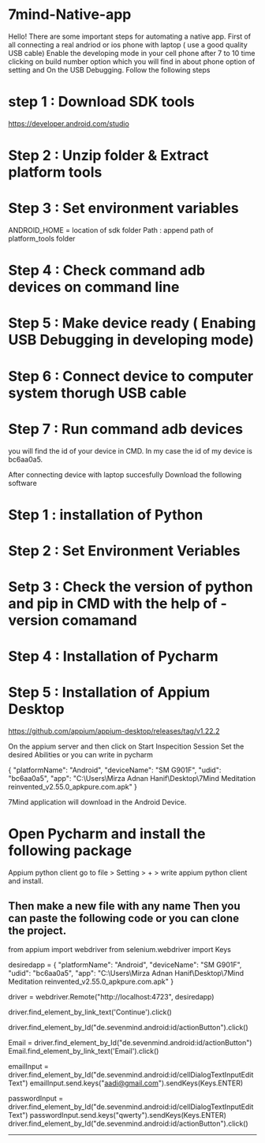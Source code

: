 # 7mind-Native-app

Hello! There are some important steps for automating a native app.
First of all connecting a real andriod or ios phone with laptop ( use a good quality USB cable)
Enable the developing mode in your cell phone after 7 to 10 time clicking on build number option which you will find in about phone option of setting and On the USB Debugging. Follow the following steps
# step 1 : Download SDK tools

https://developer.android.com/studio
# Step 2 : Unzip folder & Extract platform tools

# Step 3 : Set environment variables

ANDROID_HOME = location of sdk folder
Path : append path of platform_tools folder
# Step 4 : Check command adb devices on command line

# Step 5 : Make device ready ( Enabing USB Debugging in developing mode) 

# Step 6 : Connect device to computer system thorugh USB cable

# Step 7 : Run command adb devices

 
you will find the id of your device in CMD. In my case the id of my device is bc6aa0a5.

After connecting device with laptop succesfully Download the following software

# Step 1 : installation of Python
 
# Step 2 : Set Environment Veriables 

# Setp 3 : Check the version of python and pip in CMD with the help of -version comamand 

# Step 4 : Installation of Pycharm

# Step 5 : Installation of Appium Desktop

https://github.com/appium/appium-desktop/releases/tag/v1.22.2

On the appium server and then click on Start Inspecition Session Set the desired Abilities or you can write in pycharm

{ 
"platformName": "Android",
"deviceName": "SM G901F", 
"udid": "bc6aa0a5", 
"app": "C:\Users\Mirza Adnan Hanif\Desktop\7Mind Meditation reinvented_v2.55.0_apkpure.com.apk" 
}

7Mind application will download in the Android Device.

# Open Pycharm and install the following package

 Appium python client go to file > Setting > + > write appium python client and install.

Then make a new file with any name Then you can paste the following code or you can clone the project.
--------------------------------------------------------------------------------------------------------
from appium import webdriver from selenium.webdriver import Keys

desiredapp = { "platformName": "Android",
"deviceName": "SM G901F", 
"udid": "bc6aa0a5", 
"app": "C:\Users\Mirza Adnan Hanif\Desktop\7Mind Meditation reinvented_v2.55.0_apkpure.com.apk"
}

driver = webdriver.Remote("http://localhost:4723", desiredapp)

driver.find_element_by_link_text('Continue').click()

driver.find_element_by_Id("de.sevenmind.android:id/actionButton").click()

Email = driver.find_element_by_Id("de.sevenmind.android:id/actionButton") Email.find_element_by_link_text('Email').click()

emailInput = driver.find_element_by_Id("de.sevenmind.android:id/cellDialogTextInputEditText") emailInput.send.keys("aadi@gmail.com").sendKeys(Keys.ENTER)

passwordInput = driver.find_element_by_Id("de.sevenmind.android:id/cellDialogTextInputEditText") passwordInput.send.keys("qwerty").sendKeys(Keys.ENTER) driver.find_element_by_Id("de.sevenmind.android:id/actionButton").click()

--------------------------------------------------------------------------------------------------
